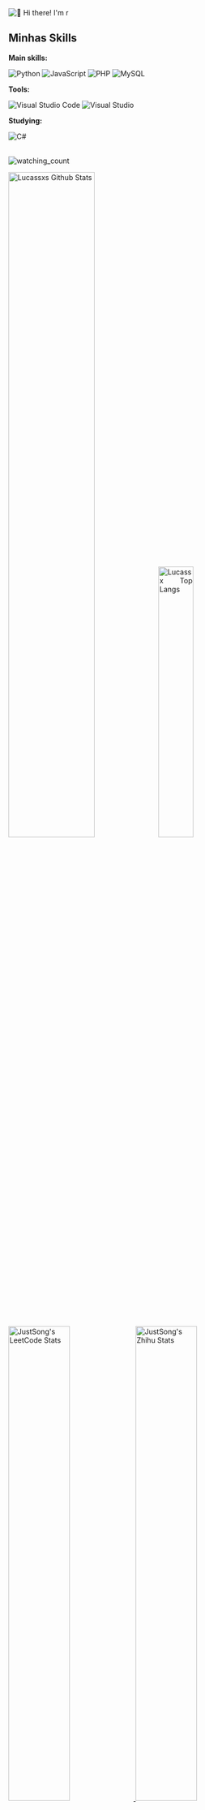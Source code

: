 <img src="https://raw.githubusercontent.com/rzashakeri/rzashakeri/main/intro.gif" alt="👋 Hi there! I'm r" title="👋 Hi there! I'm r"/>
<div align="justify">

## Minhas Skills

**Main skills:**

![Python](https://img.shields.io/badge/-Python-333333?style=flat&logo=python)
![JavaScript](https://img.shields.io/badge/-JavaScript-333333?style=flat&logo=javascript)
![PHP](https://img.shields.io/badge/-PHP-333333?style=flat&logo=php)
![MySQL](https://img.shields.io/badge/-MySQL-333333?style=flat&logo=mysql)

**Tools:**

![Visual Studio Code](https://img.shields.io/badge/-Visual%20Studio%20Code-333333?style=flat&logo=visual-studio-code&logoColor=007ACC)
![Visual Studio](https://img.shields.io/badge/-Visual%20Studio-333333?style=flat&logo=visualstudio&logoColor=5C2D91)

**Studying:**

![C#](https://img.shields.io/badge/-C%23-333333?style=flat&logo=c-sharp&logoColor=white)

<br/>


<img src="https://komarev.com/ghpvc/?username=madushadhanushka&color=brightgreen" alt="watching_count" />

<p>
  <img src="https://github-readme-stats.vercel.app/api?username=lucassx123&show_icons=true&hide_border=true" alt="Lucassxs Github Stats" width="58%" />
  <img src="https://github-readme-stats.vercel.app/api/top-langs/?username=lucassx123&layout=compact&hide_border=true&langs_count=10" alt="Lucassx Top Langs" width="37%" /> 
</p>

<a href="https://github.com/songquanpeng/stats-cards">
<p>
  <img src="https://stats.justsong.cn/api/leetcode/?username=lucassx123&theme=light" alt="JustSong's LeetCode Stats" width="49%" />
  <img src="https://stats.justsong.cn/api/zhihu/?username=slucassx123&theme=light" alt="JustSong's Zhihu Stats" width="49%" /> 
</p>
</a>
## Onde me encontrar

[![Instagram](https://img.shields.io/badge/-Instagram-000?style=flat&logo=instagram)](https://www.instagram.com/SEU_USUARIO/)
[![Telegram](https://img.shields.io/badge/-Telegram-000?style=flat&logo=telegram)](https://t.me/SEU_USUARIO)
[![GitHub](https://img.shields.io/github/followers/lucassx123?label=follow&style=social)](https://github.com/lucassx123)

